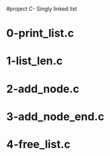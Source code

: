 #project C- Singly linked list
# 0-print_list.c
# 1-list_len.c
# 2-add_node.c
# 3-add_node_end.c
# 4-free_list.c

